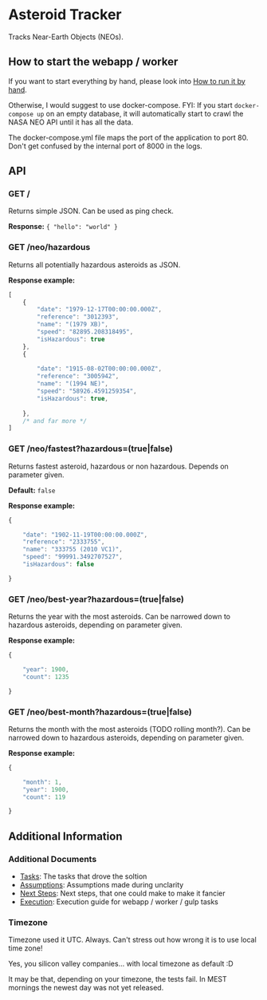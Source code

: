 # Asteroid Tracker

Tracks Near-Earth Objects (NEOs).

## How to start the webapp / worker

If you want to start everything by hand, please look into [How to run it by hand](./docs/execution.md).

Otherwise, I would suggest to use docker-compose. FYI: If you start ```docker-compose up``` on an empty database,
it will automatically start to crawl the NASA NEO API until it has all the data.

The docker-compose.yml file maps the port of the application to port 80. Don't get confused by the internal port of 8000 in the logs.

## API

### GET /

Returns simple JSON. Can be used as ping check.

__Response:__ ```{ "hello": "world" }```

### GET /neo/hazardous

Returns all potentially hazardous asteroids as JSON.

__Response example:__

```JavaScript
[
    {
        "date": "1979-12-17T00:00:00.000Z",
        "reference": "3012393",
        "name": "(1979 XB)",
        "speed": "82895.208318495",
        "isHazardous": true
    },
    {
    
        "date": "1915-08-02T00:00:00.000Z",
        "reference": "3005942",
        "name": "(1994 NE)",
        "speed": "58926.4591259354",
        "isHazardous": true,
    
    },
    /* and far more */
]
```

### GET /neo/fastest?hazardous=(true|false)

Returns fastest asteroid, hazardous or non hazardous. Depends on parameter given.

__Default:__ ```false```

__Response example:__

```JavaScript
{

    "date": "1902-11-19T00:00:00.000Z",
    "reference": "2333755",
    "name": "333755 (2010 VC1)",
    "speed": "99991.3492707527",
    "isHazardous": false

}
```

### GET /neo/best-year?hazardous=(true|false)

Returns the year with the most asteroids. Can be narrowed down to hazardous asteroids, depending on parameter given.

__Response example:__

```JavaScript
{

    "year": 1900,
    "count": 1235

}
```

### GET /neo/best-month?hazardous=(true|false)

Returns the month with the most asteroids (TODO rolling month?). Can be narrowed down to hazardous asteroids, depending on parameter given.

__Response example:__

```JavaScript
{

    "month": 1,
    "year": 1900,
    "count": 119

}
```

## Additional Information

### Additional Documents

- [Tasks](./docs/tasks.md): The tasks that drove the soltion
- [Assumptions](./docs/assumptions.md): Assumptions made during unclarity
- [Next Steps](./docs/next-steps.md): Next steps, that one could make to make it fancier
- [Execution](./docs/execution.md): Execution guide for webapp / worker / gulp tasks

### Timezone

Timezone used it UTC. Always. Can't stress out how wrong it is to use local time zone!

Yes, you silicon valley companies... with local timezone as default :D

It may be that, depending on your timezone, the tests fail. In MEST mornings the newest day was not yet released.
